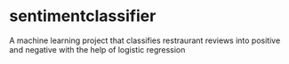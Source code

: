 # sentimentclassifier
A machine learning project that classifies restraurant reviews into positive and negative with the help of logistic regression

